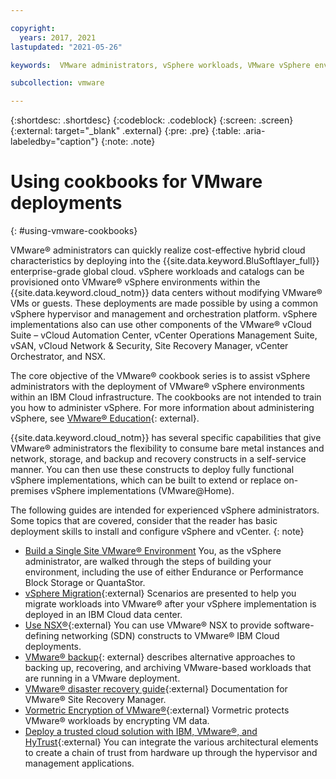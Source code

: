 ```yaml
---

copyright:
  years: 2017, 2021
lastupdated: "2021-05-26"

keywords:  VMware administrators, vSphere workloads, VMware vSphere environments, cookbooks, VMware deployments, vSphere administrators

subcollection: vmware

---
```


{:shortdesc: .shortdesc}
{:codeblock: .codeblock}
{:screen: .screen}
{:external: target="_blank" .external} 
{:pre: .pre}
{:table: .aria-labeledby="caption"}
{:note: .note}

# Using cookbooks for VMware deployments
{: #using-vmware-cookbooks}

VMware&reg; administrators can quickly realize cost-effective hybrid cloud characteristics by deploying into the {{site.data.keyword.BluSoftlayer_full}} enterprise-grade global cloud. vSphere workloads and catalogs can be provisioned onto VMware&reg; vSphere environments within the {{site.data.keyword.cloud_notm}} data centers without modifying VMware&reg; VMs or guests. These deployments are made possible by using a common vSphere hypervisor and management and orchestration platform. vSphere implementations also can use other components of the VMware&reg; vCloud Suite – vCloud Automation Center, vCenter Operations Management Suite, vSAN, vCloud Network & Security, Site Recovery Manager, vCenter Orchestrator, and NSX.

The core objective of the VMware&reg; cookbook series is to assist vSphere administrators with the deployment of VMware&reg; vSphere environments within an IBM Cloud infrastructure. The cookbooks are not intended to train you how to administer vSphere. For more information about administering vSphere, see [VMware&reg; Education](https://www.vmware.com/learning.html){: external}. 

{{site.data.keyword.cloud_notm}} has several specific capabilities that give VMware&reg; administrators the flexibility to consume bare metal instances and network, storage, and backup and recovery constructs in a self-service manner. You can then use these constructs to deploy fully functional vSphere implementations, which can be built to extend or replace on-premises vSphere implementations (VMware@Home).

The following guides are intended for experienced vSphere administrators. Some topics that are covered, consider that the reader has basic deployment skills to install and configure vSphere and vCenter.
{: note}

* [Build a Single Site VMware&reg; Environment](/docs/virtualization?topic=virtualization-advanced-single-site-vmware-reference-architecture) You, as the vSphere administrator, are walked through the steps of building your environment, including the use of either Endurance or Performance Block Storage or QuantaStor.
* [vSphere Migration](https://docs.vmware.com/en/VMware-vSphere/6.7/com.vmware.vsphere.update_manager.doc/GUID-F7191592-048B-40C7-A610-CFEE6A790AB0.html){:external} Scenarios are presented to help you migrate workloads into VMware&reg; after your vSphere implementation is deployed in an IBM Cloud data center.<!--docs.vmware.com/en/VMware-vSphere/6.0/vsphere-vcenter-server-602-migration-guide.pdf-->
* [Use NSX®](https://developer.ibm.com/recipes/tutorials/?s=nsx){:external} You can use VMware&reg; NSX to provide software-defining networking (SDN) constructs to VMware&reg; IBM Cloud deployments.
* [VMware&reg; backup](https://www.vmware.com/pdf/vi3_30_20_vm_backup.pdf){: external} describes alternative approaches to backing up, recovering, and archiving VMware-based workloads that are running in a VMware deployment.
* [VMware&reg; disaster recovery guide](https://docs.vmware.com/en/Site-Recovery-Manager/index.html){:external} Documentation for VMware&reg; Site Recovery Manager.
* [Vormetric Encryption of VMware&reg;](http://go.thalesesecurity.com/rs/480-LWA-970/images/VMware-Encryption-and-KMIP-Integration-with-Vormetric-Data-Security-Manager-Integration-guide.pdf){:external} <!--Use cases illustrate how Vormetric protects VMware workloads by encrypting VM data.--> Vormetric protects VMware&reg; workloads by encrypting VM data.
* [Deploy a trusted cloud solution with IBM, VMware&reg;, and HyTrust](https://www.hytrust.com/solutions/ibm-cloud-secure-virtualization/){:external} You can integrate the various architectural elements to create a chain of trust from hardware up through the hypervisor and management applications.

